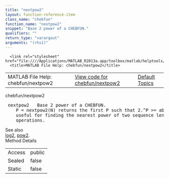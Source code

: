 ```yaml
---
title: "nextpow2"
layout: function-reference-item
class_name: "chebfun"
function_name: "nextpow2"
snippet: "Base 2 power of a CHEBFUN."
qualifiers: ""
return_type: "varargout"
arguments: "(rhs1)"
---
```


<html>
   <head>
      <meta http-equiv="Content-Type" content="text/html; charset=utf-8">
   
      <link rel="stylesheet" href="file:////Applications/MATLAB_R2013a.app/toolbox/matlab/helptools/private/helpwin.css">
      <title>MATLAB File Help: chebfun/nextpow2</title>
   </head>
   <body>
      <!--Single-page help-->
      <table border="0" cellspacing="0" width="100%">
         <tr class="subheader">
            <td class="headertitle">MATLAB File Help: chebfun/nextpow2</td>
            <td class="subheader-left"><a href="matlab:edit chebfun/nextpow2">View code for chebfun/nextpow2</a></td>
            <td class="subheader-right"><a href="matlab:helpwin">Default Topics</a></td>
         </tr>
      </table>
      <div class="title">chebfun/nextpow2</div>
      <div class="helptext"><pre><!--helptext --> <span class="helptopic">nextpow2</span>   Base 2 power of a CHEBFUN.
    P = <span class="helptopic">nextpow2</span>(N) returns the first P such that 2.^P &gt;= abs(N). It is often
    useful for finding the nearest power of two sequence length for FFT
    operations.</pre></div><!--after help --><!--seeAlso--><div class="footerlinktitle">See also</div><div class="footerlink"> <a href="matlab:helpwin chebfun/log2">log2</a>, <a href="matlab:helpwin chebfun/pow2">pow2</a>.
</div>
      <!--Method-->
      <div class="sectiontitle">Method Details</div>
      <table class="class-details">
         <tr>
            <td class="class-detail-label">Access</td>
            <td>public</td>
         </tr>
         <tr>
            <td class="class-detail-label">Sealed</td>
            <td>false</td>
         </tr>
         <tr>
            <td class="class-detail-label">Static</td>
            <td>false</td>
         </tr>
      </table>
   </body>
</html>
